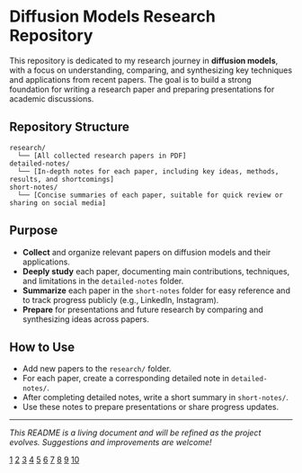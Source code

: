 # Diffusion Models Research Repository

This repository is dedicated to my research journey in **diffusion models**, with a focus on understanding, comparing, and synthesizing key techniques and applications from recent papers. The goal is to build a strong foundation for writing a research paper and preparing presentations for academic discussions.

## Repository Structure

```
research/
  └── [All collected research papers in PDF]
detailed-notes/
  └── [In-depth notes for each paper, including key ideas, methods, results, and shortcomings]
short-notes/
  └── [Concise summaries of each paper, suitable for quick review or sharing on social media]
```

## Purpose
- **Collect** and organize relevant papers on diffusion models and their applications.
- **Deeply study** each paper, documenting main contributions, techniques, and limitations in the `detailed-notes` folder.
- **Summarize** each paper in the `short-notes` folder for easy reference and to track progress publicly (e.g., LinkedIn, Instagram).
- **Prepare** for presentations and future research by comparing and synthesizing ideas across papers.

## How to Use
- Add new papers to the `research/` folder.
- For each paper, create a corresponding detailed note in `detailed-notes/`.
- After completing detailed notes, write a short summary in `short-notes/`.
- Use these notes to prepare presentations or share progress updates.

***

*This README is a living document and will be refined as the project evolves. Suggestions and improvements are welcome!*

[1](https://github.com/othneildrew/Best-README-Template)
[2](https://github.com/topics/readme-template)
[3](https://docs.github.com/en/repositories/managing-your-repositorys-settings-and-features/customizing-your-repository/about-readmes)
[4](https://www.readme-templates.com)
[5](https://github.com/UI-Research/readme-template)
[6](https://github.com/matiassingers/awesome-readme)
[7](https://gist.github.com/DomPizzie/7a5ff55ffa9081f2de27c315f5018afc)
[8](https://ubc-library-rc.github.io/rdm/content/03_create_readme.html)
[9](https://github.com/topics/github-profile-readme)
[10](https://www.makeareadme.com)